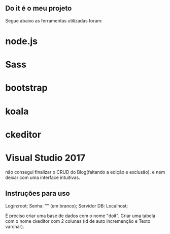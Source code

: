 ## Do it é o meu projeto 

Segue abaixo as ferramentas utilizadas foram:
# node.js
# Sass
# bootstrap
# koala
# ckeditor
# Visual Studio 2017

não consegui finalizar o CRUD do Blog(faltando a edição e exclusão). e nem deixar com uma interface intuitivas.


## Instruções para uso
Login:root;
Senha: "" (em branco);
Servidor DB: Localhost;

É preciso criar uma base de dados com o nome "doit". 
Criar uma tabela com o nome ckeditor com 2 colunas (id de auto incremenção e Texto varchar).
